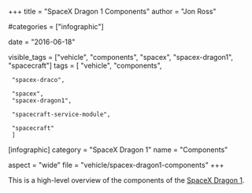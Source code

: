 +++
title = "SpaceX Dragon 1 Components"
author = "Jon Ross"

#categories = ["infographic"]

date = "2016-06-18"

visible_tags = ["vehicle", "components", "spacex", "spacex-dragon1", "spacecraft"]
tags = [
     "vehicle",
     "components",

     "spacex-draco",

     "spacex",
     "spacex-dragon1",

     "spacecraft-service-module",
     
     "spacecraft"
     ]

[infographic]
category = "SpaceX Dragon 1"
name = "Components"

aspect = "wide"
file = "vehicle/spacex-dragon1-components"
+++

This is a high-level overview of the components of the
[SpaceX Dragon 1](/tags/spacex-dragon1/).

<!--more-->

